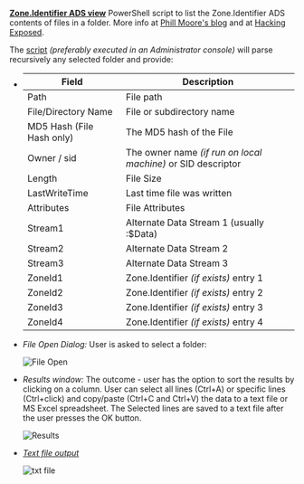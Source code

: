 <!-- saved from url=(0023) https://kacos2000.github.io/Win10-Research/ads_streams/ --> 
<!-- https://guides.github.com/features/mastering-markdown/ --> 

**[Zone.Identifier ADS view](https://github.com/kacos2000/Win10-Research/blob/master/ads_streams/streams.ps1)** PowerShell script to list the Zone.Identifier ADS contents of files in a folder.  More info at [Phill Moore's blog](https://thinkdfir.com/2018/06/17/zone-identifier-kmditemwherefroms/) and at [Hacking Exposed](http://www.hecfblog.com/2018/06/daily-blog-402-solution-saturday-62318.html).

   The [script](https://github.com/kacos2000/Win10-Research/blob/master/ads_streams/streams.ps1) *(preferably executed in an Administrator console)* will parse recursively any selected folder and provide:

   -  Field                     | Description
      ------------              | -------------
      Path                      | File path
      File/Directory Name       | File or subdirectory name
      MD5 Hash (File Hash only) | The MD5 hash of the File
      Owner / sid               | The owner name *(if run on local machine)* or SID descriptor
      Length                    | File Size
      LastWriteTime             | Last time file was written
      Attributes                | File Attributes
      Stream1                   | Alternate Data Stream 1 (usually :$Data)
      Stream2                   | Alternate Data Stream 2
      Stream3                   | Alternate Data Stream 3
      ZoneId1                   | Zone.Identifier *(if exists)* entry 1
      ZoneId2                   | Zone.Identifier *(if exists)* entry 2
      ZoneId3                   | Zone.Identifier *(if exists)* entry 3
      ZoneId4                   | Zone.Identifier *(if exists)* entry 4


   - *File Open Dialog:* User is asked to select a folder:
  
      ![File Open](https://raw.githubusercontent.com/kacos2000/Win10-Research/master/ads_streams/s_o.JPG)
   

   - *Results window:* The outcome - user has the option to sort the results by clicking on a column. User can select all lines (Ctrl+A) or specific lines (Ctrl+click) and copy/paste (Ctrl+C and Ctrl+V) the data to a text file or MS Excel spreadsheet. The Selected lines are saved to a text file after the user presses the OK button.
  
      ![Results](https://raw.githubusercontent.com/kacos2000/Win10-Research/master/ads_streams/s_results.JPG)
   
   
   - *[Text file output](streams%2002-07-2018%2007-44.txt)* 
   
       ![txt file](https://raw.githubusercontent.com/kacos2000/Win10-Research/master/ads_streams/txt.JPG)
       
       
     
       
         
